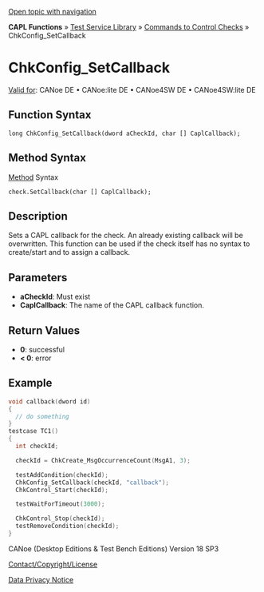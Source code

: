 [Open topic with navigation](../../../../../CANoeDEFamily.htm#Topics/CAPLFunctions/Test/Functions/CAPLfunctionChkConfigSetCallback.md)

**CAPL Functions** » [Test Service Library](../CAPLfunctionsTSLOverview.md) » [Commands to Control Checks](../CAPLfunctionsTSLCheckControlCommands.md) » ChkConfig_SetCallback

# ChkConfig_SetCallback

[Valid for](../../../Shared/FeatureAvailability.md): CANoe DE • CANoe:lite DE • CANoe4SW DE • CANoe4SW:lite DE

## Function Syntax

```
long ChkConfig_SetCallback(dword aCheckId, char [] CaplCallback);
```

## Method Syntax

[Method](../../../Shared/CAPL/General/ClassesAndObjects.md) Syntax

```
check.SetCallback(char [] CaplCallback);
```

## Description

Sets a CAPL callback for the check. An already existing callback will be overwritten. This function can be used if the check itself has no syntax to create/start and to assign a callback.

## Parameters

- **aCheckId**: Must exist
- **CaplCallback**: The name of the CAPL callback function.

## Return Values

- **0**: successful
- **< 0**: error

## Example

```c
void callback(dword id)
{
  // do something
}
testcase TC1()
{
  int checkId;

  checkId = ChkCreate_MsgOccurrenceCount(MsgA1, 3);

  testAddCondition(checkId);
  ChkConfig_SetCallback(checkId, "callback");
  ChkControl_Start(checkId);

  testWaitForTimeout(3000);

  ChkControl_Stop(checkId);
  testRemoveCondition(checkId);
}
```

CANoe (Desktop Editions & Test Bench Editions) Version 18 SP3

[Contact/Copyright/License](../../../Shared/ContactCopyrightLicense.md)

[Data Privacy Notice](https://www.vector.com/int/en/company/get-info/privacy-policy/)
